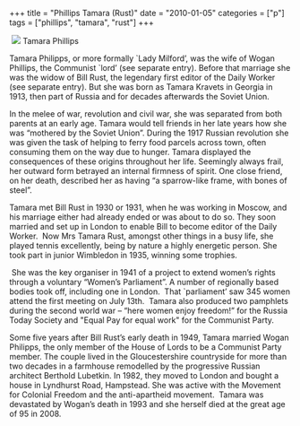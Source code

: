 +++
title = "Phillips Tamara (Rust)"
date = "2010-01-05"
categories = ["p"]
tags = ["phillips", "tamara", "rust"]
+++

 ![](http://79.170.40.183/grahamstevenson.me.uk/images/stories/phillips%20tara.JPG) Tamara Phillips

Tamara Philipps, or more formally \`Lady Milford’, was the wife of Wogan Phillips, the Communist \`lord’ (see separate entry). Before that marriage she was the widow of Bill Rust, the legendary first editor of the Daily Worker (see separate entry). But she was born as Tamara Kravets in Georgia in 1913, then part of Russia and for decades afterwards the Soviet Union.

In the melee of war, revolution and civil war, she was separated from both parents at an early age. Tamara would tell friends in her late years how she was “mothered by the Soviet Union”. During the 1917 Russian revolution she was given the task of helping to ferry food parcels across town, often consuming them on the way due to hunger. Tamara displayed the consequences of these origins throughout her life. Seemingly always frail, her outward form betrayed an internal firmness of spirit. One close friend, on her death, described her as having “a sparrow-like frame, with bones of steel”.

Tamara met Bill Rust in 1930 or 1931, when he was working in Moscow, and his marriage either had already ended or was about to do so. They soon married and set up in London to enable Bill to become editor of the Daily Worker.  Now Mrs Tamara Rust, amongst other things in a busy life, she played tennis excellently, being by nature a highly energetic person. She took part in junior Wimbledon in 1935, winning some trophies.

 She was the key organiser in 1941 of a project to extend women’s rights through a voluntary “Women’s Parliament”. A number of regionally based bodies took off, including one in London.  That \`parliament’ saw 345 women attend the first meeting on July 13th.  Tamara also produced two pamphlets during the second world war – “here women enjoy freedom!” for the Russia Today Society and "Equal Pay for equal work" for the Communist Party.

Some five years after Bill Rust’s early death in 1949, Tamara married Wogan Philipps, the only member of the House of Lords to be a Communist Party member. The couple lived in the Gloucestershire countryside for more than two decades in a farmhouse remodelled by the progressive Russian architect Berthold Lubetkin. In 1982, they moved to London and bought a house in Lyndhurst Road, Hampstead. She was active with the Movement for Colonial Freedom and the anti-apartheid movement.  Tamara was devastated by Wogan’s death in 1993 and she herself died at the great age of 95 in 2008.

